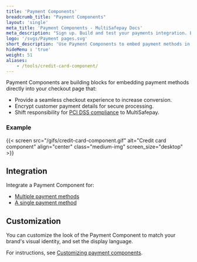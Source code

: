 ```yaml
---
title: 'Payment Components'
breadcrumb_title: "Payment Components"
layout: 'single'
meta_title: 'Payment Components - MultiSafepay Docs'
meta_description: "Sign up. Build and test your payments integration. Explore our products and services. Use our API Reference, SDKs, and wrappers. Get support."
logo: '/svgs/Payment pages.svg'
short_description: 'Use Payment Components to embed payment methods in your ecommerce platform'
hideMenu : 'true'
weight: 51
aliases:
    - /tools/credit-card-component/
---
```

Payment Components are building blocks for embedding payment methods directly into your checkout page that:

- Provide a seamless checkout experience to increase conversion.
- Encrypt customer payment details for secure processing.
- Shift responsibility for [PCI DSS compliance](/faq/general/multisafepay-glossary/#payment-card-industry-data-security-standard-pci-dss) to MultiSafepay.

### Example

{{< screen src="/gifs/credit-card-component.gif" alt="Credit card component" align="center" class="medium-img" screen_size="desktop" >}}

## Integration

Integrate a Payment Component for:

- [Multiple payment methods](/integrations/payment-components/integrating-multiple-payment-methods/)
- [A single payment method](/integrations/payment-components/integrating-single-payment-method/)

## Customization

You can customize the look of the Payment Component to match your brand's visual identity, and set the display language.

For instructions, see [Customizing payment components](/integrations/payment-components/customizing-payment-components/).
